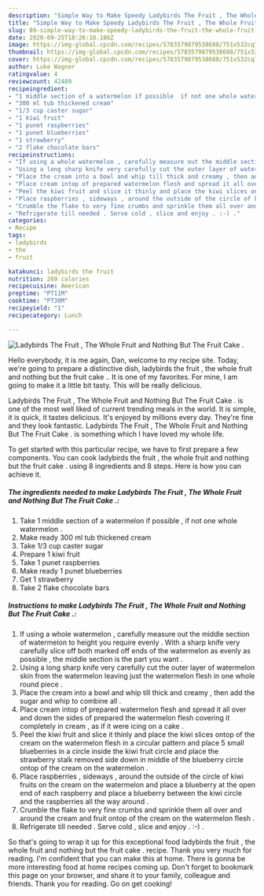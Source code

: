 ```yaml
---
description: "Simple Way to Make Speedy Ladybirds The Fruit , The Whole Fruit and Nothing But The Fruit Cake ."
title: "Simple Way to Make Speedy Ladybirds The Fruit , The Whole Fruit and Nothing But The Fruit Cake ."
slug: 89-simple-way-to-make-speedy-ladybirds-the-fruit-the-whole-fruit-and-nothing-but-the-fruit-cake
date: 2020-09-25T18:26:10.186Z
image: https://img-global.cpcdn.com/recipes/5783579879538688/751x532cq70/ladybirds-the-fruit-the-whole-fruit-and-nothing-but-the-fruit-cake-recipe-main-photo.jpg
thumbnail: https://img-global.cpcdn.com/recipes/5783579879538688/751x532cq70/ladybirds-the-fruit-the-whole-fruit-and-nothing-but-the-fruit-cake-recipe-main-photo.jpg
cover: https://img-global.cpcdn.com/recipes/5783579879538688/751x532cq70/ladybirds-the-fruit-the-whole-fruit-and-nothing-but-the-fruit-cake-recipe-main-photo.jpg
author: Luke Wagner
ratingvalue: 4
reviewcount: 42489
recipeingredient:
- "1 middle section of a watermelon if possible  if not one whole watermelon "
- "300 ml tub thickened cream"
- "1/3 cup caster sugar"
- "1 kiwi fruit"
- "1 punet raspberries"
- "1 punet blueberries"
- "1 strawberry"
- "2 flake chocolate bars"
recipeinstructions:
- "If using a whole watermelon , carefully measure out the middle section of watermelon to height you require evenly . With a sharp knife very carefully slice off both marked off ends of the watermelon as evenly as possible , the middle section is the part you want ."
- "Using a long sharp knife very carefully cut the outer layer of watermelon skin from the watermelon leaving just the watermelon flesh in one whole round piece ."
- "Place the cream into a bowl and whip till thick and creamy , then add the sugar and whip to combine all ."
- "Place cream intop of prepared watermelon flesh and spread it all over and down the sides of prepared the watermelon flesh covering it completely in cream , as if it were icing on a cake ."
- "Peel the kiwi fruit and slice it thinly and place the kiwi slices ontop of the cream on the watermelon flesh in a circular pattern and place 5 small blueberries in a circle inside the kiwi fruit circle and place the strawberry stalk removed side down in middle of the blueberry circle ontop of the cream on the watermelon ."
- "Place raspberries , sideways , around the outside of the circle of kiwi fruits on the cream on the watermelon and place a blueberry at the open end of each raspberry and place a blueberry between the kiwi circle and the raspberries all the way around ."
- "Crumble the flake to very fine crumbs and sprinkle them all over and around the cream and fruit ontop of the cream on the watermelon flesh ."
- "Refrigerate till needed . Serve cold , slice and enjoy . :-) ."
categories:
- Recipe
tags:
- ladybirds
- the
- fruit

katakunci: ladybirds the fruit 
nutrition: 269 calories
recipecuisine: American
preptime: "PT11M"
cooktime: "PT30M"
recipeyield: "1"
recipecategory: Lunch

---
```



![Ladybirds The Fruit , The Whole Fruit and Nothing But The Fruit Cake .](https://img-global.cpcdn.com/recipes/5783579879538688/751x532cq70/ladybirds-the-fruit-the-whole-fruit-and-nothing-but-the-fruit-cake-recipe-main-photo.jpg)

Hello everybody, it is me again, Dan, welcome to my recipe site. Today, we're going to prepare a distinctive dish, ladybirds the fruit , the whole fruit and nothing but the fruit cake .. It is one of my favorites. For mine, I am going to make it a little bit tasty. This will be really delicious.



Ladybirds The Fruit , The Whole Fruit and Nothing But The Fruit Cake . is one of the most well liked of current trending meals in the world. It is simple, it is quick, it tastes delicious. It's enjoyed by millions every day. They're fine and they look fantastic. Ladybirds The Fruit , The Whole Fruit and Nothing But The Fruit Cake . is something which I have loved my whole life.


To get started with this particular recipe, we have to first prepare a few components. You can cook ladybirds the fruit , the whole fruit and nothing but the fruit cake . using 8 ingredients and 8 steps. Here is how you can achieve it.

<!--inarticleads1-->

##### The ingredients needed to make Ladybirds The Fruit , The Whole Fruit and Nothing But The Fruit Cake .:

1. Take 1 middle section of a watermelon if possible , if not one whole watermelon .
1. Make ready 300 ml tub thickened cream
1. Take 1/3 cup caster sugar
1. Prepare 1 kiwi fruit
1. Take 1 punet raspberries
1. Make ready 1 punet blueberries
1. Get 1 strawberry
1. Take 2 flake chocolate bars




<!--inarticleads2-->

##### Instructions to make Ladybirds The Fruit , The Whole Fruit and Nothing But The Fruit Cake .:

1. If using a whole watermelon , carefully measure out the middle section of watermelon to height you require evenly . With a sharp knife very carefully slice off both marked off ends of the watermelon as evenly as possible , the middle section is the part you want .
1. Using a long sharp knife very carefully cut the outer layer of watermelon skin from the watermelon leaving just the watermelon flesh in one whole round piece .
1. Place the cream into a bowl and whip till thick and creamy , then add the sugar and whip to combine all .
1. Place cream intop of prepared watermelon flesh and spread it all over and down the sides of prepared the watermelon flesh covering it completely in cream , as if it were icing on a cake .
1. Peel the kiwi fruit and slice it thinly and place the kiwi slices ontop of the cream on the watermelon flesh in a circular pattern and place 5 small blueberries in a circle inside the kiwi fruit circle and place the strawberry stalk removed side down in middle of the blueberry circle ontop of the cream on the watermelon .
1. Place raspberries , sideways , around the outside of the circle of kiwi fruits on the cream on the watermelon and place a blueberry at the open end of each raspberry and place a blueberry between the kiwi circle and the raspberries all the way around .
1. Crumble the flake to very fine crumbs and sprinkle them all over and around the cream and fruit ontop of the cream on the watermelon flesh .
1. Refrigerate till needed . Serve cold , slice and enjoy . :-) .




So that's going to wrap it up for this exceptional food ladybirds the fruit , the whole fruit and nothing but the fruit cake . recipe. Thank you very much for reading. I'm confident that you can make this at home. There is gonna be more interesting food at home recipes coming up. Don't forget to bookmark this page on your browser, and share it to your family, colleague and friends. Thank you for reading. Go on get cooking!
